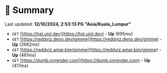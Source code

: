 # 📖 Summary
Last updated: **12/10/2024, 2:53:13 PG "Asia/Kuala_Lumpur"**

- `GET` [https://hst.ujol.dev](https://hst.ujol.dev) - **Up** (695ms)
- `GET` [https://reddviz.deno.dev/gimme](https://reddviz.deno.dev/gimme) - **Up** (2662ms)
- `GET` [https://reddviz.amar.kim/gimme](https://reddviz.amar.kim/gimme) - **Up** (461ms)
- `GET` [https://dumb.onrender.com](https://dumb.onrender.com) - **Up** (417ms)
